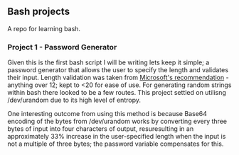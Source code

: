 ## Bash projects

A repo for learning bash.


### Project 1 - Password Generator
Given this is the first bash script I will be writing lets keep it simple; a password generator that allows the user to specify the length and validates their input. Length validation was taken from [Microsoft's recommendation](https://support.microsoft.com/en-gb/windows/create-and-use-strong-passwords-c5cebb49-8c53-4f5e-2bc4-fe357ca048eb) - anything over 12; kept to <20 for ease of use. For generating random strings within bash there looked to be a few routes. This project settled on utilisng /dev/urandom due to its high level of entropy. 

One interesting outcome from using this method is because Base64 encoding of the bytes from /dev/urandom works by converting every three bytes of input into four characters of output, resuresulting in an approximately 33% increase in the user-specified length when the input is not a multiple of three bytes; the password variable compensates for this.

